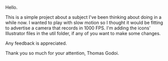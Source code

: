 Hello.

This is a simple project about a subject I've been thinking about doing in a while now. I wanted to play with slow motion so I thought it would be fitting to advertise a camera that records in 1000 FPS. I'm adding the icons' Illustrator files in the util folder, if any of you want to make some changes.

Any feedback is appreciated. 

Thank you so much for your attention,
Thomas Godoi.
